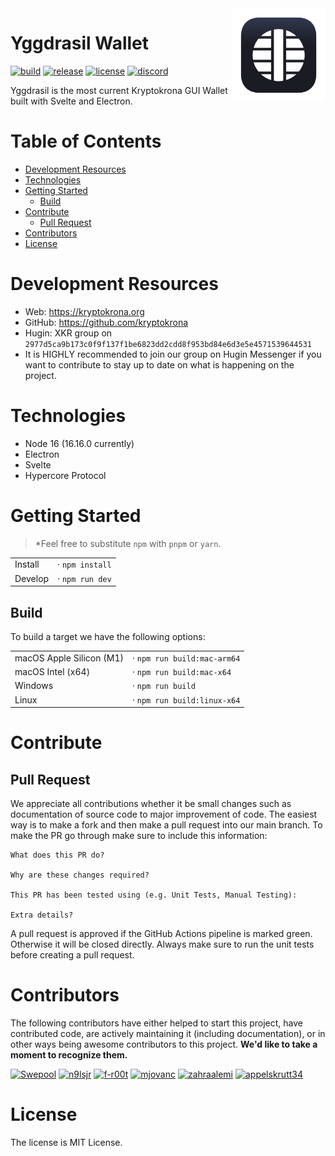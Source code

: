 <a href="https://github.com/mjovanc/falcon">
  <img align="right" width="150" height="150" alt="Yggdrasil Kryptokrona Wallet" src="static/icon.png">
</a>

# Yggdrasil Wallet
[![build](https://img.shields.io/github/actions/workflow/status/kryptokrona/yggdrasil-wallet/main-ci.yml?branch=main)](https://github.com/kryptokrona/yggdrasil-wallet/actions/workflows/main-ci.yml)
[![release](https://img.shields.io/github/v/release/kryptokrona/yggdrasil-wallet)](https://img.shields.io/github/v/release/kryptokrona/yggdrasil-wallet)
[![license](https://img.shields.io/badge/license-MIT-blue.svg)](https://opensource.org/licenses/MIT)
[![discord](https://img.shields.io/discord/562673808582901793?label=discord)](https://discord.gg/VTgsTGS9b7)

Yggdrasil is the most current Kryptokrona GUI Wallet built with Svelte and Electron.

# Table of Contents

- [Development Resources](#development-resources)
- [Technologies](#technologies)
- [Getting Started](#getting-started)
  - [Build](#build)
- [Contribute](#contribute)
  - [Pull Request](#pull-request)
- [Contributors](#contributors)
- [License](#license)

# Development Resources

-   Web: https://kryptokrona.org
-   GitHub: https://github.com/kryptokrona
-   Hugin: XKR group on `2977d5ca9b173c0f9f137f1be6823dd2cdd8f953bd84e6d3e5e4571539644531`
-   It is HIGHLY recommended to join our group on Hugin Messenger if you want to contribute to stay up to date on what is happening on the project.

# Technologies

- Node 16 (16.16.0 currently)
- Electron
- Svelte
- Hypercore Protocol

# Getting Started

> \*Feel free to substitute `npm` with `pnpm` or `yarn`.

|         |                   |
| ------- | ----------------- |
| Install | · `npm install`   |
| Develop | · `npm run dev`   |


## Build
To build a target we have the following options:


|                          |                             |
|--------------------------|-----------------------------|
| macOS Apple Silicon (M1) | · `npm run build:mac-arm64` |
| macOS Intel (x64)        | · `npm run build:mac-x64`   |
| Windows                  | · `npm run build`           |
| Linux                    | · `npm run build:linux-x64` |

# Contribute

## Pull Request

We appreciate all contributions whether it be small changes such as documentation of source code to major improvement of code. The easiest way is to make a fork and then make a pull request into our main branch. To make the PR go through make sure to include this information:

```
What does this PR do?

Why are these changes required?

This PR has been tested using (e.g. Unit Tests, Manual Testing):

Extra details?
```

A pull request is approved if the GitHub Actions pipeline is marked green. Otherwise it will be closed directly. Always make sure to run the unit tests before creating a pull request.

# Contributors

The following contributors have either helped to start this project, have contributed
code, are actively maintaining it (including documentation), or in other ways
being awesome contributors to this project. **We'd like to take a moment to recognize them.**

[<img src="https://avatars.githubusercontent.com/u/36674091?v=4?size=72" alt="Swepool" width="72">](https://github.com/Swepool)
[<img src="https://avatars.githubusercontent.com/u/64911460?v=4?size=72" alt="n9lsjr" width="72">](https://github.com/n9lsjr)
[<img src="https://avatars.githubusercontent.com/u/3246908?v=4?size=72" alt="f-r00t" width="72">](https://github.com/f-r00t)
[<img src="https://avatars.githubusercontent.com/u/33717111?v=4?size=72" alt="mjovanc" width="72">](https://github.com/mjovanc)
[<img src="https://avatars.githubusercontent.com/u/43936471?v=4?size=72" alt="zahraalemi" width="72">](https://github.com/zahraalemi)
[<img src="https://avatars.githubusercontent.com/u/24655747?v=4?size=72" alt="appelskrutt34" width="72">](https://github.com/appelskrutt34)

# License

The license is MIT License.
